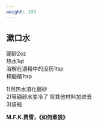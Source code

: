 ```yaml
---
weight: 103
---
```

## 漱口水

硼砂2oz  
热水1qt  
溶解在酒精中的没药1tsp  
樟脑精1tsp

1)用热水溶化硼砂  
2)等硼砂水变冷了 将其他材料加进去  
3)装瓶

**M.F.K.费雪，《如何煮狼》**
